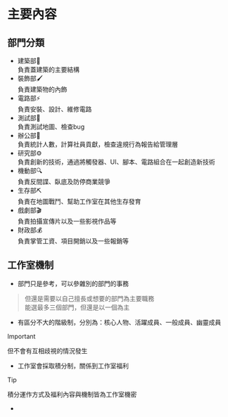 # 主要內容
## 部門分類
- 建築部🔨 <br/> 負責蓋建築的主要結構
- 裝飾部🖌️ <br/> 負責建築物的內飾
- 電路部⚡ <br/> 負責安裝、設計、維修電路
- 測試部🔧 <br/> 負責測試地圖、檢查bug
- 辦公部📝 <br/> 負責統計人數，計算社員貢獻，檢查違規行為報告給管理層
- 研究部⚙️ <br/> 負責創新的技術，通過將觸發器、UI、腳本、電路組合在一起創造新技術
- 機動部🔍 <br/> 負責反間諜、臥底及防停商業競爭
- 生存部⛏️ <br/> 負責在地圖戰鬥、幫助工作室在其他生存發育
- 戲劇部🎬 <br/> 負責拍攝宣傳片以及一些影視作品等
- 財政部💰 <br/> 負責掌管工資、項目開銷以及一些報銷等
## 工作室機制
- 部門只是參考，可以參雜別的部門的事務
> 但還是需要以自己擅長或想要的部門為主要職務 <br/>
> 能選最多三個部門，但還是以一個為主
- 有區分不大的階級制，分別為：核心人物、活躍成員、一般成員、幽靈成員
> [!IMPORTANT]
> 但不會有互相歧視的情況發生
- 工作室會採取積分制，關係到工作室福利
>[!TIP]
>積分運作方式及福利內容與機制皆為工作室機密
- 
